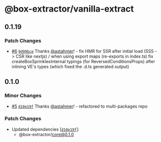 # @box-extractor/vanilla-extract

## 0.1.19

### Patch Changes

-   [#6](https://github.com/astahmer/box-extractor/pull/6) [`9d99bce`](https://github.com/astahmer/box-extractor/commit/9d99bcecfa5b4549ddb7cdb9b3ea4c563a8dcf31) Thanks [@astahmer](https://github.com/astahmer)! - fix HMR for SSR after initial load (SSS -> CSR like nextjs) / when using export maps (re-exports in index.ts)
    fix createBoxSprinklesInternal typings (for ReversedConditionsProps) after inlining VE's types (which fixed the .d.ts generated output)

## 0.1.0

### Minor Changes

-   [#5](https://github.com/astahmer/box-extractor/pull/5) [`d10e19f`](https://github.com/astahmer/box-extractor/commit/d10e19fdd496f8578ab2dc546dae1a2d5ef0fb05) Thanks [@astahmer](https://github.com/astahmer)! - refactored to multi-packages repo

### Patch Changes

-   Updated dependencies [[`d10e19f`](https://github.com/astahmer/box-extractor/commit/d10e19fdd496f8578ab2dc546dae1a2d5ef0fb05)]:
    -   @box-extractor/core@0.1.0
